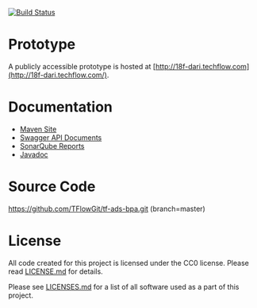 [![Build Status](http://18f-dari.techflow.com/jenkins/job/tf-ads-bpa-build/badge/icon)](http://18f-dari.techflow.com/jenkins/job/tf-ads-bpa-build/)

# Prototype

A publicly accessible prototype is hosted at
[http://18f-dari.techflow.com](http://18f-dari.techflow.com/).

# Documentation

* [Maven Site](http://tflowgit.github.io/tf-ads-bpa/1.0-SNAPSHOT/)
* [Swagger API Documents](http://18f-dari.techflow.com/swagger/)
* [SonarQube Reports](http://18f-dari.techflow.com/sonarqube/dashboard/index/1)
* [Javadoc](http://tflowgit.github.io/tf-ads-bpa/1.0-SNAPSHOT/apidocs/index.html)

# Source Code

https://github.com/TFlowGit/tf-ads-bpa.git (branch=master)

# License

All code created for this project is licensed under the CC0
license. Please read [LICENSE.md](LICENSE.md) for details.

Please see [LICENSES.md](LICENSES.md) for a list of all software used
as a part of this project.
